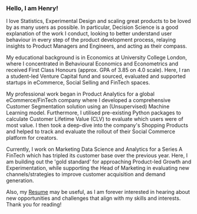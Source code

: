 ### Hello, I am Henry!

I love Statistics, Experimental Design and scaling great products to be loved by as many users as possible. In particular, Decision Science is a good explanation of the work I conduct, looking to better understand user behaviour in every step of the product development process, relaying insights to Product Managers and Engineers, and acting as their compass.

My educational background is in Economics at University College London, where I concentrated in Behavioural Economics and Econometrics and received First Class Honours (approx. GPA of 3.85 on 4.0 scale). Here, I ran a student-led Venture Capital fund and sourced, evaluated and supported startups in eCommerce, Social Selling and FinTech spaces.

My professional work began in Product Analytics for a global eCommerce/FinTech company where I developed a comprehensive Customer Segmentation solution using an (Unsupervised) Machine Learning model. Furthermore, I utilised pre-existing Python packages to calculate Customer Lifetime Value (CLV) to evaluate which users were of most value. I then took a deep-dive into the company's Shopping Products and helped to track and evaluate the rollout of their Social Commerce platform for creators.

Currently, I work on Marketing Data Science and Analytics for a Series A FinTech which has tripled its customer base over the previous year. Here, I am building out the 'gold standard' for approaching Product-led Growth and Experimentation, while supporting the Head of Marketing in evaluating new channels/strategies to improve customer acquisition and demand generation.

Also, my [Resume](https://www.figma.com/file/KtqyrHh6JmEAcvw1ulvrkP/Henry-Resume-(New)?type=design&node-id=0%3A1&t=cUVpxLXztUEiHtyY-1) may be useful, as I am forever interested in hearing about new opportunities and challenges that align with my skills and interests. Thank you for reading!

<!--
**henrybellhouse/henrybellhouse** is a ✨ _special_ ✨ repository because its `README.md` (this file) appears on your GitHub profile.

Here are some ideas to get you started:

- 🔭 I’m currently working on ...
- 🌱 I’m currently learning ...
- 👯 I’m looking to collaborate on ...
- 🤔 I’m looking for help with ...
- 💬 Ask me about ...
- 📫 How to reach me: ...
- 😄 Pronouns: ...
- ⚡ Fun fact: ...
-->
